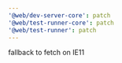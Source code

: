 ```yaml
---
'@web/dev-server-core': patch
'@web/test-runner-core': patch
'@web/test-runner': patch
---
```


fallback to fetch on IE11
